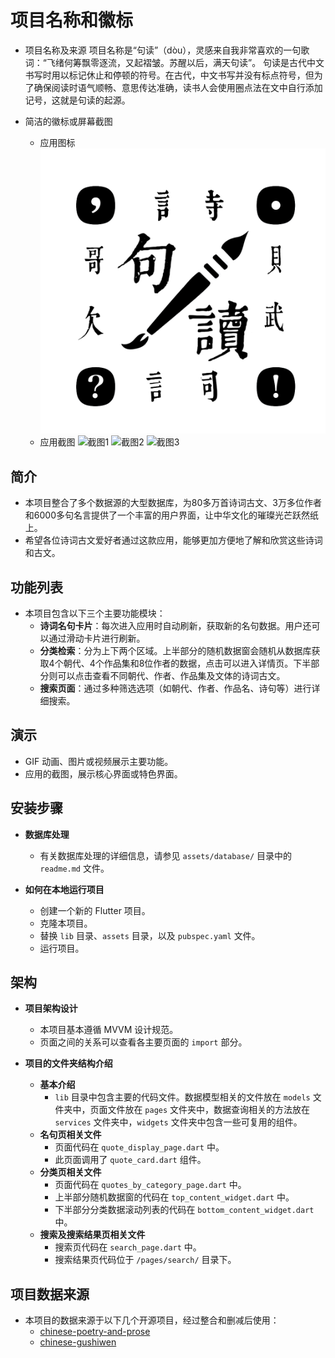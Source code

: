 # 项目名称和徽标
- 项目名称及来源
  项目名称是“句读”（dòu），灵感来自我非常喜欢的一句歌词：“飞绪何筹飘零逐流，又起褶皱。苏醒以后，满天句读”。
  句读是古代中文书写时用以标记休止和停顿的符号。在古代，中文书写并没有标点符号，但为了确保阅读时语气顺畅、意思传达准确，读书人会使用圈点法在文中自行添加记号，这就是句读的起源。

- 简洁的徽标或屏幕截图
  - 应用图标
    ![应用图标](assets/icon/app_icon.png)
  - 应用截图
    ![截图1](34e2a9a20d61204be22eb67b439782f.png) ![截图2](212bbaa9d8b0aef797b3ae3f71f0d38.png) ![截图3](dfa1782a0582c0e07bd16bfe2342df8.png)

## 简介
- 本项目整合了多个数据源的大型数据库，为80多万首诗词古文、3万多位作者和6000多句名言提供了一个丰富的用户界面，让中华文化的璀璨光芒跃然纸上。
- 希望各位诗词古文爱好者通过这款应用，能够更加方便地了解和欣赏这些诗词和古文。

## 功能列表
- 本项目包含以下三个主要功能模块：
  - **诗词名句卡片**：每次进入应用时自动刷新，获取新的名句数据。用户还可以通过滑动卡片进行刷新。
  - **分类检索**：分为上下两个区域。上半部分的随机数据窗会随机从数据库获取4个朝代、4个作品集和8位作者的数据，点击可以进入详情页。下半部分则可以点击查看不同朝代、作者、作品集及文体的诗词古文。
  - **搜索页面**：通过多种筛选选项（如朝代、作者、作品名、诗句等）进行详细搜索。

## 演示
- GIF 动画、图片或视频展示主要功能。
- 应用的截图，展示核心界面或特色界面。

## 安装步骤
- **数据库处理**
  - 有关数据库处理的详细信息，请参见 `assets/database/` 目录中的 `readme.md` 文件。

- **如何在本地运行项目**
  - 创建一个新的 Flutter 项目。
  - 克隆本项目。
  - 替换 `lib` 目录、`assets` 目录，以及 `pubspec.yaml` 文件。
  - 运行项目。

## 架构
- **项目架构设计**
  - 本项目基本遵循 MVVM 设计规范。
  - 页面之间的关系可以查看各主要页面的 `import` 部分。

- **项目的文件夹结构介绍**
  - **基本介绍**
    - `lib` 目录中包含主要的代码文件。数据模型相关的文件放在 `models` 文件夹中，页面文件放在 `pages` 文件夹中，数据查询相关的方法放在 `services` 文件夹中，`widgets` 文件夹中包含一些可复用的组件。
  - **名句页相关文件**
    - 页面代码在 `quote_display_page.dart` 中。
    - 此页面调用了 `quote_card.dart` 组件。
  - **分类页相关文件**
    - 页面代码在 `quotes_by_category_page.dart` 中。
    - 上半部分随机数据窗的代码在 `top_content_widget.dart` 中。
    - 下半部分分类数据滚动列表的代码在 `bottom_content_widget.dart` 中。
  - **搜索及搜索结果页相关文件**
    - 搜索页代码在 `search_page.dart` 中。
    - 搜索结果页代码位于 `/pages/search/` 目录下。

## 项目数据来源
- 本项目的数据来源于以下几个开源项目，经过整合和删减后使用：
  - [chinese-poetry-and-prose](https://github.com/VMIJUNV/chinese-poetry-and-prose)
  - [chinese-gushiwen](https://github.com/caoxingyu/chinese-gushiwen)

